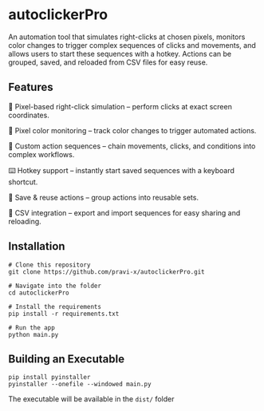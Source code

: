 # autoclickerPro

An automation tool that simulates right-clicks at chosen pixels, monitors color changes to trigger complex sequences of clicks and movements, and allows users to start these sequences with a hotkey. Actions can be grouped, saved, and reloaded from CSV files for easy reuse.

## Features

🎯 Pixel-based right-click simulation – perform clicks at exact screen coordinates.

🎨 Pixel color monitoring – track color changes to trigger automated actions.

🔁 Custom action sequences – chain movements, clicks, and conditions into complex workflows.

⌨️ Hotkey support – instantly start saved sequences with a keyboard shortcut.

💾 Save & reuse actions – group actions into reusable sets.

📂 CSV integration – export and import sequences for easy sharing and reloading.

## Installation

```
# Clone this repository
git clone https://github.com/pravi-x/autoclickerPro.git

# Navigate into the folder
cd autoclickerPro

# Install the requirements
pip install -r requirements.txt

# Run the app
python main.py
```

## Building an Executable

```
pip install pyinstaller
pyinstaller --onefile --windowed main.py

```

The executable will be available in the `dist/` folder
